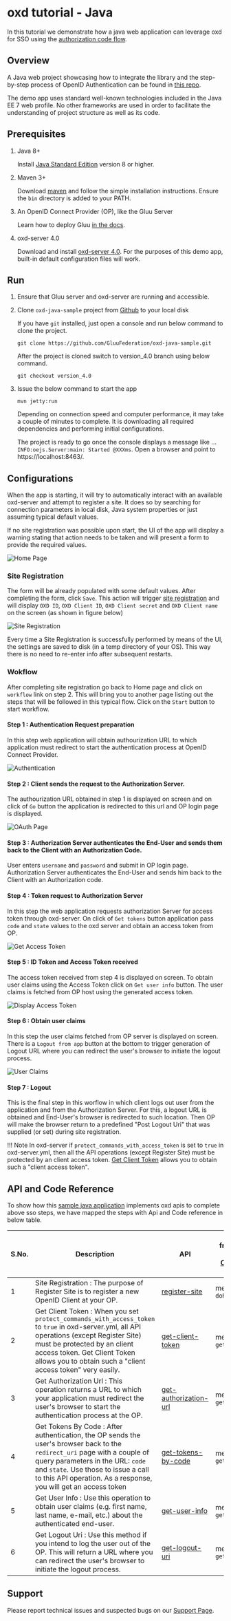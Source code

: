 # oxd tutorial - Java

In this tutorial we demonstrate how a java web application can leverage oxd for SSO using the [authorization code flow](https://openid.net/specs/openid-connect-core-1_0.html#CodeFlowAuth).

## Overview

A Java web project showcasing how to integrate the library and the step-by-step process of OpenID Authentication can be found in [this repo](https://github.com/GluuFederation/oxd-java-sample/tree/version_4.0).

The demo app uses standard well-known technologies included in the Java EE 7 web profile. No other frameworks are used in order to facilitate the understanding of project structure as well as its code.

## Prerequisites

1. Java 8+

    Install [Java Standard Edition](http://www.oracle.com/technetwork/java/javase/downloads/2133151) version 8 or higher.

1. Maven 3+

    Download [maven](https://maven.apache.org/download.cgi) and follow the simple installation instructions. Ensure the `bin` directory is added to your PATH.

1. An OpenID Connect Provider (OP), like the Gluu Server

    Learn how to deploy Gluu [in the docs](https://gluu.org/docs/ce/installation-guide/).

1. oxd-server 4.0

    Download and install [oxd-server 4.0](https://gluu.org/docs/oxd/4.0/). For the purposes of this demo app, built-in default configuration files will work.

## Run

1. Ensure that Gluu server and oxd-server are running and accessible.

1. Clone `oxd-java-sample` project from [Github](https://github.com/GluuFederation/oxd-java-sample) to your local disk

    If you have `git` installed, just open a console and run below command to clone the project.

    ```
    git clone https://github.com/GluuFederation/oxd-java-sample.git
    ```

    After the project is cloned switch to version_4.0 branch using below command.

    ```
    git checkout version_4.0
    ```

1. Issue the below command to start the app

    ```
    mvn jetty:run
    ```

    Depending on connection speed and computer performance, it may take a couple of minutes to complete. It is downloading all required dependencies and performing initial configurations.

    The project is ready to go once the console displays a message like ... `INFO:oejs.Server:main: Started @XXXms`. Open a browser and point to https://localhost:8463/.

## Configurations

When the app is starting, it will try to automatically interact with an available oxd-server and attempt to register a site. It does so by searching for connection parameters in local disk, Java system properties or just assuming typical default values.

If no site registration was possible upon start, the UI of the app will display a warning stating that action needs to be taken and will present a form to provide the required values.

![Home Page](../../img/home.png)

### Site Registration

The form will be already populated with some default values. After completing the form, click `Save`. This action will trigger [site registration](https://gluu.org/docs/oxd/api/#register-site) and will display `OXD ID`, `OXD Client ID`, `OXD Client secret` and `OXD Client name` on the screen (as shown in figure below)

![Site Registration](../../img/settings.png)

Every time a Site Registration is successfully performed by means of the UI, the settings are saved to disk (in a temp directory of your OS). This way there is no need to re-enter info after subsequent restarts.

### Wokflow

After completing site registration go back to Home page and click on `workflow` link on step 2. This will bring you to another page listing out the steps that will be followed in this typical flow. Click on the `Start` button to start workflow.

#### Step 1 : Authentication Request preparation

In this step web application will obtain authourization URL to which application must redirect to start the authentication process at  OpenID Connect Provider. 

![Authentication](../../img/authz.png)

#### Step 2 : Client sends the request to the Authorization Server.

The authourization URL obtained in step 1 is displayed on screen and on click of `Go` button the application is redirected to this url and  OP login page is displayed.

![OAuth Page](../../img/OAuth.png)

#### Step 3 : Authorization Server authenticates the End-User and sends them back to the Client with an Authorization Code.

User enters `username` and `password` and submit in OP login page. Authorization Server authenticates the End-User and sends him back to the Client with an Authorization code.

#### Step 4 : Token request to Authorization Server

In this step the web application requests authorization Server for access token through oxd-server. On click of `Get tokens` button application pass `code` and `state` values to the oxd server and obtain an access token from OP.

![Get Access Token](../../img/getToken.png)

#### Step 5 : ID Token and Access Token received

The access token received from step 4 is displayed on screen. To obtain user claims using the Access Token click on `Get user info` button. The user claims is fetched from OP host using the generated access token.

![Display Access Token](../../img/dispToken.png)

#### Step 6 : Obtain user claims

In this step the user claims fetched from OP server is displayed on screen. There is a `Logout from app` button at the bottom to trigger 
generation of Logout URL where you can redirect the user's browser to initiate the logout process.

![User Claims](../../img/userClaims.png)

#### Step 7 : Logout

This is the final step in this worflow in which client logs out user from the application and from the Authorization Server. For this, a logout URL is obtained and End-User's browser is redirected to such location. Then OP will make the browser return to a predefined "Post Logout Uri" that was supplied (or set) during site registration.

!!! Note
    In oxd-server if `protect_commands_with_access_token` is set to `true` in oxd-server.yml, then all the API operations  (except Register Site) must be protected by an client access token. [Get Client Token](../../api/#get-client-token) allows you to obtain such a "client access token".

## API and Code Reference 

To show how this [sample java application](https://github.com/GluuFederation/oxd-java-sample/tree/version_4.0) implements oxd apis to complete above sso steps, we have mapped the steps with Api and Code reference in below table.

S.No. | Description | API | Code Ref. from Project (in [OxdService](https://github.com/GluuFederation/oxd-java-sample/blob/version_4.0/src/main/java/org/gluu/oxd/sample/bean/OxdService.java) class)
------|-------------|-----|-------------------------
1 | Site Registration : The purpose of Register Site is to register a new OpenID Client at your OP. | [register-site](../../api/#register-site) | method `doRegistration`
2 | Get Client Token : When you set `protect_commands_with_access_token` to `true` in oxd-server.yml, all API operations (except Register Site) must be protected by an client access token. Get Client Token allows you to obtain such a "client access token" very easily. | [get-client-token](../../api/#get-client-token) | method `getClientToken`
3 | Get Authorization Url : This operation returns a URL to which your application must redirect the user's browser to start the authentication process at the OP. | [get-authorization-url](../../api/#get-authorization-url) | method `getAuthzUrl`
4 | Get Tokens By Code : After authentication, the OP sends the user's browser back to the `redirect_uri` page with a couple of query parameters in the URL: `code` and `state`. Use those to issue a call to this API operation. As a response, you will get an access token | [get-tokens-by-code](../../api/#get-tokens-id-access-by-code) | method `getTokens`
5 | Get User Info : Use this operation to obtain user claims (e.g. first name, last name, e-mail, etc.) about the authenticated end-user. | [get-user-info](../../api/#get-user-info) | method `getUserInfo`
6 | Get Logout Uri : Use this method if you intend to log the user out of the OP. This will return a URL where you can redirect the user's browser to initiate the logout process. | [get-logout-uri](../../api/#get-logout-uri) | method `getLogoutUrl`

## Support

Please report technical issues and suspected bugs on 
our [Support Page](https://support.gluu.org/).
